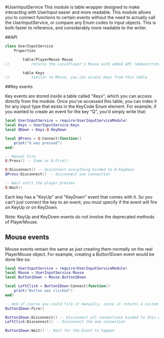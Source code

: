 #UserInputService
This module is table wrapper designed to make interacting with UserInput easier and more readable.
This module allows you to connect functions to certain events without the need
to actually call the UserInputService, or compare any Enum codes to input
objects. This is both faster to reference, and considerably more readable
to the writer.

##API
```javascript
class UserInputService
	Properties

		table/PlayerMouse Mouse
//			returns the LocalPlayer's Mouse with added API (demonstrated below)

		table Keys
//			Similar to Mouse, you can access Keys from this table
```
##Key events

Key events are stored inside a table called "Keys", which you can access directly
from the module. Once you've accessed this table, you can index it for any input type that exists
in the KeyCode Enum element. For example, if you wanted to create an event for
the key "Q", you'd simply write that:

```lua
local UserInputService = require(UserInputServiceModule)
local Keys = UserInputService.Keys
local QDown = Keys.Q.KeyDown

local QPress = Q:Connect(function()
	print("Q was pressed")
end)

-- Manual Fire
Q:Press() -- Same as Q:Fire()

Q:Disconnect() -- disconnect everything binded to Q.KeyDown
QPress:Disconnect() -- disconnect one connection

-- Wait until the player presses
Q:Wait()
```
Each key has a "KeyUp" and "KeyDown" event that comes with it. So you can't just
connect the key to an event, you must specify if the event will fire on KeyUp
or on KeyDown.

Note: KeyUp and KeyDown events do not involve the deprecated methods of PlayerMouse.

## Mouse events
Mouse events remain the same as just creating them normally on the real
PlayerMouse object. For example, creating a Button1Down event would be
done like so:

```lua
local UserInputService = require(UserInputServiceModule)
local Mouse = UserInputService.Mouse
local Button1Down = Mouse.Button1Down

local LeftClick = Button1Down:Connect(function()
	print("Button was clicked")
end)

-- And of course you could fire it manually, since it returns a custom event
Button1Down:Fire()

Button1Down:Disconnect() -- Disconnect all connections binded to this event
LeftClick:Disconnect() -- Disconnect the one connection

Button1Down:Wait() -- Wait for the Event to happen
```
